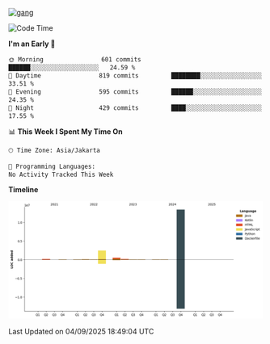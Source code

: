 <!-- [<img src='https://dev.karakun.com/assets/posts/2018-09-16-jc-java-article/3duke_suspects.jpg' alt='java'>](https://github.com/yeahbutstill) -->
[<img src='https://asset-2.tstatic.net/tribunnewswiki/foto/bank/images/Mozart.jpg' alt='gang'>](https://github.com/yeahbutstill)

<!--START_SECTION:waka-->
![Code Time](http://img.shields.io/badge/Code%20Time-3%2C530%20hrs%203%20mins-blue)

**I'm an Early 🐤** 

```text
🌞 Morning                601 commits         ██████░░░░░░░░░░░░░░░░░░░   24.59 % 
🌆 Daytime                819 commits         ████████░░░░░░░░░░░░░░░░░   33.51 % 
🌃 Evening                595 commits         ██████░░░░░░░░░░░░░░░░░░░   24.35 % 
🌙 Night                  429 commits         ████░░░░░░░░░░░░░░░░░░░░░   17.55 % 
```


📊 **This Week I Spent My Time On** 

```text
🕑︎ Time Zone: Asia/Jakarta

💬 Programming Languages: 
No Activity Tracked This Week
```

**Timeline**

![Lines of Code chart](https://raw.githubusercontent.com/yeahbutstill/yeahbutstill/main/assets/bar_graph.png)


 Last Updated on 04/09/2025 18:49:04 UTC
<!--END_SECTION:waka-->

